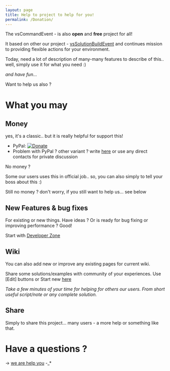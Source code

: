 ```yaml
---
layout: page
title: Help to project to help for you!
permalink: /Donation/
---
```


The vsCommandEvent - is also **open** and **free** project for all!

It based on other our project - [vsSolutionBuildEvent](http://vssbe.r-eg.net) and continues mission to providing flexible actions for your environment.

Today, need a lot of description of many-many features to describe of this.. well, simply use it for what you need :)

*and have fun...*

Want to help us also ?

# What you may

## Money

yes, it's a classic.. but it is really helpful for support this! 

* PyPal: [![Donate](https://www.paypalobjects.com/en_US/i/btn/btn_donate_SM.gif)](https://www.paypal.com/cgi-bin/webscr?cmd=_donations&business=P2HRG52AJSA9N&lc=US&item_name=vsCommandEvent%20%28vsCE%29%20Open%20Source%20Project&currency_code=USD&bn=PP%2dDonationsBF%3abtn_donate_SM%2egif%3aNonHosted)
* Problem with PyPal ? other variant ? write [here](https://github.com/3F/vsCommandEvent/issues/new) or use any direct contacts for private discussion

No money ?

Some our users uses this in official job.. so, you can also simply to tell your boss about this :)

Still no money ? don't worry, if you still want to help us... see below

## New Features & bug fixes

For existing or new things. Have ideas ? Or is ready for bug fixing or improving performance ? Good!

Start with [Developer Zone]({{site.docp}}/Dev/)

## Wiki

You can also add new or improve any existing pages for current wiki.

Share some solutions/examples with community of your experiences. Use [Edit] buttons or Start new [here](../New/)

*Take a few minutes of your time for helping for others our users. From short useful script/note or any complete solution.*

## Share

Simply to share this project... many users - a more help or something like that.

# Have a questions ?

-> [we are help you](https://github.com/3F/vsCommandEvent/issues/new) -_*
